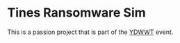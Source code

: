 # Tines Ransomware Sim
This is a passion project that is part of the [YDWWT](https://www.tines.com/you-did-what-with-tines/spring-2025/) event.
